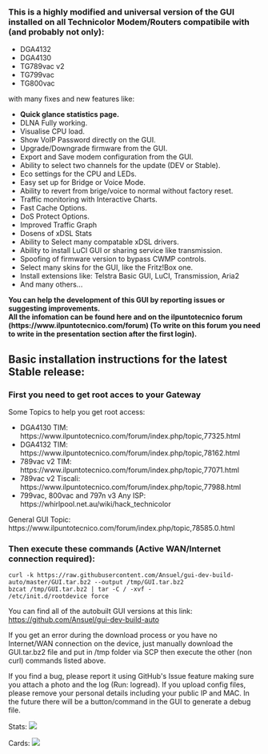 <h3><strong>This is a highly modified and universal version of the GUI installed on all Technicolor Modem/Routers compatibile with (and probably not only):</strong></h3>
  <ul>
  <li>DGA4132</li>
  <li>DGA4130</li>
  <li>TG789vac v2</li>
  <li>TG799vac</li>
  <li>TG800vac</li>
  </ul>
with many fixes and new features like:
<ul>
<li><b>Quick glance statistics page.</b></li>
<li>DLNA Fully working.</li>
<li>Visualise CPU load.</li>
<li>Show VoIP Password directly on the GUI.</li>
<li>Upgrade/Downgrade firmware from the GUI.</li>
<li>Export and Save modem configuration from the GUI.</li>
<li>Ability to select two channels for the update (DEV or Stable).</li>
<li>Eco settings for the CPU and LEDs.</li>
<li>Easy set up for Bridge or Voice Mode.</li>
<li>Ability to revert from brige/voice to normal without factory reset.</li>
<li>Traffic monitoring with Interactive Charts.</li>
<li>Fast Cache Options.</li>
<li>DoS Protect Options.</li>
<li>Improved Traffic Graph</li>
<li>Dosens of xDSL Stats</li>
<li>Ability to Select many compatable xDSL drivers.</li>
<li>Ability to install LuCI GUI or sharing service like transmission.</li>
<li>Spoofing of firmware version to bypass CWMP controls.</li>
<li>Select many skins for the GUI, like the Fritz!Box one.</li>
<li>Install extensions like: Telstra Basic GUI, LuCI, Transmission, Aria2</li>
<li>And many others...</li>
</ul>
<p><strong>You can help the development of this GUI by reporting issues or suggesting improvements.</strong><br /><strong>All the infomation can be found here and on the ilpuntotecnico forum (https://www.ilpuntotecnico.com/forum) (To write on this forum you need to write in the presentation section after the first login).</strong></p>

<h2><strong>Basic installation instructions for the latest Stable release:</strong></h2>

<h3><strong>First you need to get root acces to your Gateway</strong></h3>
Some Topics to help you get root access:
<ul>
<li>DGA4130 TIM: https://www.ilpuntotecnico.com/forum/index.php/topic,77325.html</li>
<li>DGA4132 TIM: https://www.ilpuntotecnico.com/forum/index.php/topic,78162.html</li>
<li>789vac v2 TIM: https://www.ilpuntotecnico.com/forum/index.php/topic,77071.html</li>
<li>789vac v2 Tiscali: https://www.ilpuntotecnico.com/forum/index.php/topic,77988.html</li>
<li>799vac, 800vac and 797n v3 Any ISP: https://whirlpool.net.au/wiki/hack_technicolor</li>
</ul>
General GUI Topic: https://www.ilpuntotecnico.com/forum/index.php/topic,78585.0.html

<h3>Then execute these commands (Active WAN/Internet connection required):</h3>

```
curl -k https://raw.githubusercontent.com/Ansuel/gui-dev-build-auto/master/GUI.tar.bz2 --output /tmp/GUI.tar.bz2
bzcat /tmp/GUI.tar.bz2 | tar -C / -xvf -
/etc/init.d/rootdevice force
```

You can find all of the autobuilt GUI versions at this link: https://github.com/Ansuel/gui-dev-build-auto

If you get an error during the download process or you have no Internet/WAN connection on the device, just manually download the GUI.tar.bz2 file and put in /tmp folder via SCP then execute the other (non curl) commands listed above.

If you find a bug, please report it using GitHub's Issue feature making sure you attach a photo and the log (Run: logread).
If you upload config files, please remove your personal details including your public IP and MAC.
In the future there will be a button/command in the GUI to generate a debug file.

Stats:
<img src="https://i.ibb.co/2g5103B/modem-stats.jpg">

Cards:
<img src="https://i.ibb.co/3M3qnNH/modem-cards.jpg">
